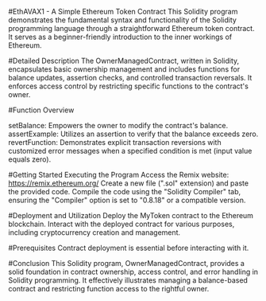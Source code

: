 #EthAVAX1 - A Simple Ethereum Token Contract
This Solidity program demonstrates the fundamental syntax and functionality of the Solidity programming language through a straightforward Ethereum token contract. It serves as a beginner-friendly introduction to the inner workings of Ethereum.

#Detailed Description
The OwnerManagedContract, written in Solidity, encapsulates basic ownership management and includes functions for balance updates, assertion checks, and controlled transaction reversals. It enforces access control by restricting specific functions to the contract's owner.

#Function Overview

setBalance: Empowers the owner to modify the contract's balance.
assertExample: Utilizes an assertion to verify that the balance exceeds zero.
revertFunction: Demonstrates explicit transaction reversions with customized error messages when a specified condition is met (input value equals zero).

#Getting Started
Executing the Program
Access the Remix website: https://remix.ethereum.org/
Create a new file (".sol" extension) and paste the provided code.
Compile the code using the "Solidity Compiler" tab, ensuring the "Compiler" option is set to "0.8.18" or a compatible version.

#Deployment and Utilization
Deploy the MyToken contract to the Ethereum blockchain.
Interact with the deployed contract for various purposes, including cryptocurrency creation and management.

#Prerequisites
Contract deployment is essential before interacting with it.

#Conclusion
This Solidity program, OwnerManagedContract, provides a solid foundation in contract ownership, access control, and error handling in Solidity programming. It effectively illustrates managing a balance-based contract and restricting function access to the rightful owner.
